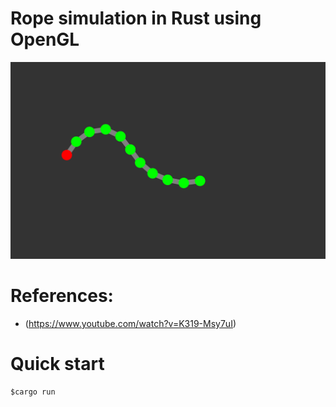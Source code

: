 # Rope simulation in Rust using OpenGL

![thumbnail](./thumbnail.png)

# References:
 - (https://www.youtube.com/watch?v=K319-Msy7uI)

# Quick start
```console
$cargo run
```
